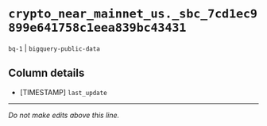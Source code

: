 # `crypto_near_mainnet_us._sbc_7cd1ec9899e641758c1eea839bc43431`
`bq-1` | `bigquery-public-data`

## Column details
* [TIMESTAMP] `last_update`

-------------------------------------------------------------------------------
*Do not make edits above this line.*
